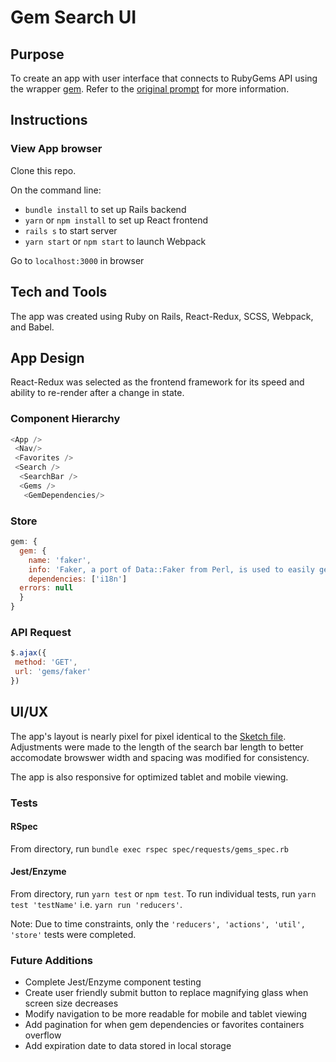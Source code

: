 # Gem Search UI

## Purpose
To create an app with user interface that connects to RubyGems API using the wrapper [gem](https://github.com/rubygems/gems). Refer to the [original prompt](https://github.com/fafafariba/gem-search-ui/blob/master/original-readme.md) for more information.

## Instructions

### View App browser
Clone this repo.

On the command line:
- `bundle install` to set up Rails backend
- `yarn` or `npm install` to set up React frontend
- `rails s` to start server
- `yarn start` or `npm start` to launch Webpack
 
Go to `localhost:3000` in browser

## Tech and Tools
The app was created using Ruby on Rails, React-Redux, SCSS, Webpack, and Babel.

## App Design
React-Redux was selected as the frontend framework for its speed and ability to re-render after a change in state. 

### Component Hierarchy

```javascript
<App />
 <Nav/>
 <Favorites />
 <Search />
  <SearchBar />
  <Gems />
   <GemDependencies/>
```
### Store

```javascript
gem: {
  gem: {
    name: 'faker',
    info: 'Faker, a port of Data::Faker from Perl, is used to easily generate fake data: names, addresses, phone numbers, etc.',
    dependencies: ['i18n']
  errors: null
  }
}
```
### API Request

```javascript
$.ajax({
 method: 'GET',
 url: 'gems/faker'
})
 ```
 
## UI/UX
The app's layout is nearly pixel for pixel identical to the [Sketch file](https://github.com/fafafariba/gem-search-ui/blob/master/designs/fe-dev-test-june2017.sketch). Adjustments were made to the length of the search bar length to better accomodate browswer width and spacing was modified for consistency.

The app is also responsive for optimized tablet and mobile viewing.

### Tests
#### RSpec
From directory, run `bundle exec rspec spec/requests/gems_spec.rb`

#### Jest/Enzyme
From directory, run `yarn test` or `npm test`. To run individual tests, run `yarn test 'testName'` i.e. `yarn run 'reducers'`.

Note: Due to time constraints, only the `'reducers', 'actions', 'util', 'store'` tests were completed.

### Future Additions
- Complete Jest/Enzyme component testing
- Create user friendly submit button to replace magnifying glass when screen size decreases
- Modify navigation to be more readable for mobile and tablet viewing
- Add pagination for when gem dependencies or favorites containers overflow
- Add expiration date to data stored in local storage
